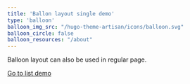 ```yaml
---
title: 'Ballon layout single demo'
type: 'balloon'
balloon_img_src: "/hugo-theme-artisan/icons/balloon.svg"
balloon_circle: false
balloon_resources: "/about"
---
```


Balloon layout can also be used in regular page.

[Go to list demo](/hugo-theme-artisan/layouts/demo/balloon)
